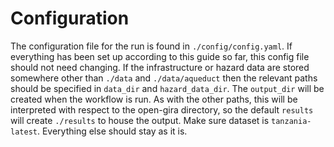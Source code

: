 # Configuration

The configuration file for the run is found in `./config/config.yaml`.
If everything has been set up according to this guide so far, this config file should not need changing.
If the infrastructure or hazard data are stored somewhere other than `./data` and `./data/aqueduct` then
the relevant paths should be specified in `data_dir` and `hazard_data_dir`.
The `output_dir` will be created when the workflow is run.
As with the other paths, this will be interpreted with respect to the open-gira directory, so the default
`results` will create `./results` to house the output.
Make sure dataset is `tanzania-latest`. 
Everything else should stay as it is.
